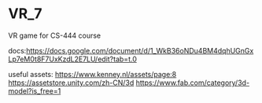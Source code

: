 # VR_7
VR game for CS-444 course

docs:https://docs.google.com/document/d/1_WkB36oNDu4BM4dqhUGnGxLp7eM0t8F7UxKzdL2E7LU/edit?tab=t.0

useful assets:
https://www.kenney.nl/assets/page:8
https://assetstore.unity.com/zh-CN/3d
https://www.fab.com/category/3d-model?is_free=1